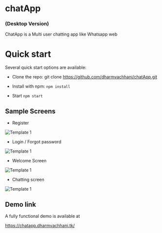 # chatApp 
### (Desktop Version)

ChatApp is a Multi user chatting app like Whatsapp web

# Quick start
Several quick start options are available:
* Clone the repo: git clone https://github.com/dharmvachhani/chatApp.git

* Install with npm: 
  `npm install`
  
* Start 
  `npm start`


## Sample Screens

* Register

<img src="https://user-images.githubusercontent.com/81407193/120166059-d6e16a00-c219-11eb-8703-3fb44f4e44fd.png" alt="Template 1">

* Login / Forgot password

<img src="https://user-images.githubusercontent.com/81407193/120167618-97b41880-c21b-11eb-9844-767f0834696e.png" alt="Template 1">

* Welcome Screen

<img src="https://user-images.githubusercontent.com/81407193/120167638-9da9f980-c21b-11eb-93f9-1083931d5134.png" alt="Template 1">

* Chatting screen

<img src="https://user-images.githubusercontent.com/81407193/120167646-a00c5380-c21b-11eb-88ff-48e21d881777.png" alt="Template 1">


## Demo link
A fully functional demo is available at

https://chatapp.dharmvachhani.tk/
